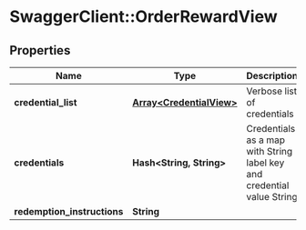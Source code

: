 # SwaggerClient::OrderRewardView

## Properties
Name | Type | Description | Notes
------------ | ------------- | ------------- | -------------
**credential_list** | [**Array&lt;CredentialView&gt;**](CredentialView.md) | Verbose list of credentials | [optional] 
**credentials** | **Hash&lt;String, String&gt;** | Credentials as a map with String label key and credential value String | 
**redemption_instructions** | **String** |  | [optional] 


